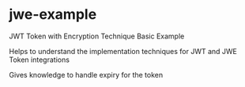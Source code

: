 # jwe-example
JWT Token with Encryption Technique Basic Example

Helps to understand the implementation techniques for JWT and JWE Token integrations

Gives knowledge to handle expiry for the token

